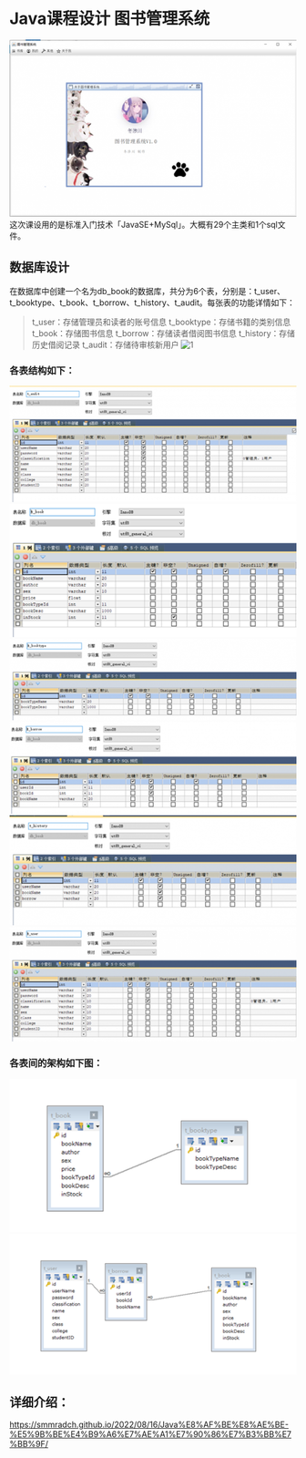 # Java课程设计 图书管理系统

![10](img\10.png)
这次课设用的是标准入门技术「JavaSE+MySql」。大概有29个主类和1个sql文件。
## 数据库设计
在数据库中创建一个名为db_book的数据库，共分为6个表，分别是：t_user、t_booktype、t_book、t_borrow、t_history、t_audit。每张表的功能详情如下：
> t_user：存储管理员和读者的账号信息
> t_booktype：存储书籍的类别信息
> t_book：存储图书信息
> t_borrow：存储读者借阅图书信息
> t_history：存储历史借阅记录
> t_audit：存储待审核新用户
![1](https://s1.328888.xyz/2022/09/25/VfwSd.png)

### 各表结构如下：
![2](.\img\2.png)
![3](.\img\3.png)
![4](.\img\4.png)
![5](.\img\5.png)
![6](.\img\6.png)
![7](.\img\7.png)
### 各表间的架构如下图：
![8](.\img\8.png)
![9](.\img\9.png)

## 详细介绍：
https://smmradch.github.io/2022/08/16/Java%E8%AF%BE%E8%AE%BE-%E5%9B%BE%E4%B9%A6%E7%AE%A1%E7%90%86%E7%B3%BB%E7%BB%9F/
